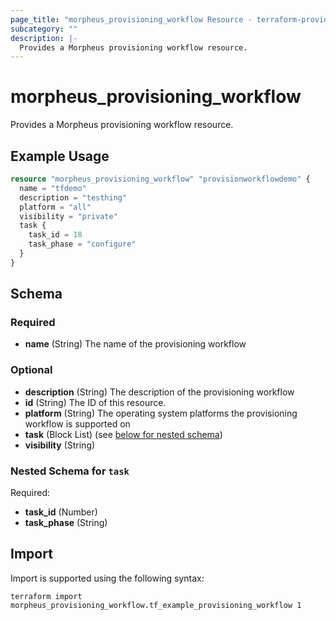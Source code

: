 ```yaml
---
page_title: "morpheus_provisioning_workflow Resource - terraform-provider-morpheus"
subcategory: ""
description: |-
  Provides a Morpheus provisioning workflow resource.
---
```


# morpheus_provisioning_workflow

Provides a Morpheus provisioning workflow resource.

## Example Usage

```terraform
resource "morpheus_provisioning_workflow" "provisionworkflowdemo" {
  name = "tfdemo"
  description = "testhing"
  platform = "all"
  visibility = "private"
  task {
    task_id = 18
    task_phase = "configure"
  }
}
```

<!-- schema generated by tfplugindocs -->
## Schema

### Required

- **name** (String) The name of the provisioning workflow

### Optional

- **description** (String) The description of the provisioning workflow
- **id** (String) The ID of this resource.
- **platform** (String) The operating system platforms the provisioning workflow is supported on
- **task** (Block List) (see [below for nested schema](#nestedblock--task))
- **visibility** (String)

<a id="nestedblock--task"></a>
### Nested Schema for `task`

Required:

- **task_id** (Number)
- **task_phase** (String)

## Import

Import is supported using the following syntax:

```shell
terraform import morpheus_provisioning_workflow.tf_example_provisioning_workflow 1
```
